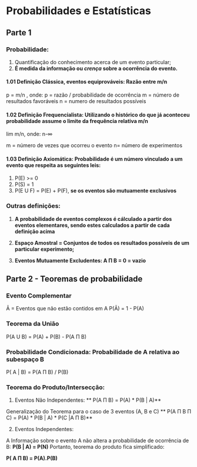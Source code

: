 # Probabilidades e Estatísticas
## Parte 1

### Probabilidade: 

1. Quantificação do conhecimento acerca de um evento particular;
2. **É medida da informação ou *crença* sobre a ocorrência do evento.**


#### 1.01 Definição Clássica, eventos equiprováveis: Razão entre m/n

p = m/n , onde:
  p = razão / probabilidade de ocorrência
  m = número de resultados favoráveis
  n = numero de resultados possíveis

#### 1.02 Definição Frequencialista: Utilizando o histórico do que já aconteceu probabilidade assume o limite da frequência relativa m/n

lim m/n,  onde:
n-∞

m = número de vezes que ocorreu o evento
n= número de experimentos

#### 1.03 Definição Axiomática: Probabilidade é um número vinculado a um evento que respeita as seguintes leis:

1. P(E) >= 0
2. P(S) = 1
3. P(E U F) = P(E) + P(F), **se os eventos são mutuamente exclusivos**

### Outras definições:

1. **A probabilidade de eventos complexos é cálculado a partir dos eventos elementares, sendo estes calculados a partir de cada definição acima**

2. **Espaço Amostral = Conjuntos de todos os resultados possíveis de um particular experimento;**

3. **Eventos Mutuamente Excludentes: A Π B = 0 = vazio**

## Parte 2 - Teoremas de probabilidade

### Evento Complementar

Ā = Eventos que não estão contidos em A
P(Ā) = 1 - P(A)

### Teorema da União

P(A U B) = P(A) + P(B) - P(A Π B)

### Probabilidade Condicionada: Probabilidade de A relativa ao subespaço B

P( A | B) = P(A Π B) / P(B)

### Teorema do Produto/Intersecção:

1. Eventos Não Independentes:
** P(A Π B) = P(A) * P(B | A)**

Generalização do Teorema para o caso de 3 eventos (A, B e C)
** P(A Π B Π C) = P(A) * P(B | A) * P(C |A Π B)**

2. Eventos Independentes:

A Informação sobre o evento A não altera a probabilidade de ocorrência de B: **P(B | A) = P(N)**
Portanto, teorema do produto fica simplificado:

**P( A Π B) = P(A).P(B)**
